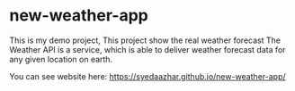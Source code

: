 # new-weather-app
This is my demo project,
This project show the real weather forecast
The Weather API is a service, which is able to deliver weather forecast data for any given location on earth.

You can see website here: https://syedaazhar.github.io/new-weather-app/
